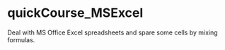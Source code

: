 # quickCourse_MSExcel
Deal with MS Office Excel spreadsheets and spare some cells by mixing formulas.
